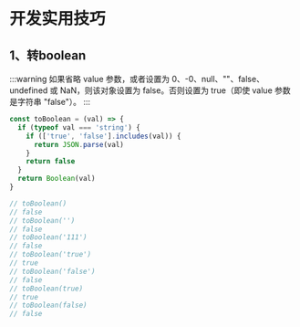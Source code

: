 # 开发实用技巧
## 1、转boolean
:::warning
如果省略 value 参数，或者设置为 0、-0、null、""、false、undefined 或 NaN，则该对象设置为 false。否则设置为 true（即使 value 参数是字符串 "false"）。
:::

```js
const toBoolean = (val) => {
  if (typeof val === 'string') {
    if (['true', 'false'].includes(val)) {
      return JSON.parse(val)
    }
    return false
  }
  return Boolean(val)
}

// toBoolean()
// false
// toBoolean('')
// false
// toBoolean('111')
// false
// toBoolean('true')
// true
// toBoolean('false')
// false
// toBoolean(true)
// true
// toBoolean(false)
// false
```

<script setup>
  const toBoolean = (val) => {
    if (typeof val === 'string') {
      if (['true', 'false'].includes(val)) {
        return JSON.parse(val)
      }
      return false
    }
    return Boolean(val)
  }
</script>